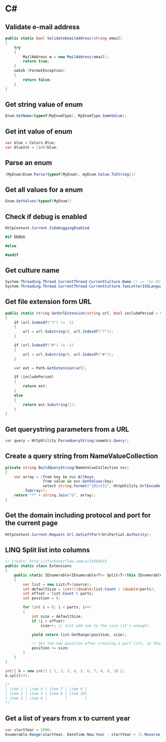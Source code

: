 C#
===

## Validate e-mail address

```cs
public static bool ValidateEmailAddress(string email)
{
    try
    {
        MailAddress m = new MailAddress(email);
        return true;
    }
    catch (FormatException)
    {
        return false;
    }
}
```

## Get string value of enum

```cs
Enum.GetName(typeof(MyEnumType), MyEnumType.SomeValue);
```

## Get int value of enum

```cs
var blue = Colors.Blue;
var blueInt = (int)blue;
```

## Parse an enum

```cs
(MyEnum)Enum.Parse(typeof(MyEnum), myEnum.Value.ToString())
```

## Get all values for a enum

```cs
Enum.GetValues(typeof(MyEnum))
```

## Check if debug is enabled

```cs
HttpContext.Current.IsDebuggingEnabled

#if DEBUG

#else

#endif
```

## Get culture name

```cs
System.Threading.Thread.CurrentThread.CurrentCulture.Name // => "en-US"
System.Threading.Thread.CurrentThread.CurrentCulture.TwoLetterISOLanguageName // => "en"
```

## Get file extension form URL

```cs
public static string GetUrlExtension(string url, bool includePeriod = true)
{
	if (url.IndexOf("?") != -1)
	{
		url = url.Substring(0, url.IndexOf("?"));
	}

	if (url.IndexOf("#") != -1)
	{
		url = url.Substring(0, url.IndexOf("#"));
	}

	var ext = Path.GetExtension(url);

	if (includePeriod)
	{
		return ext;
	}
	else
	{
		return ext.Substring(1);
	}
}
```

## Get querystring parameters from a URL
```cs
var query = HttpUtility.ParseQueryString(someUri.Query);
```

## Create a query string from NameValueCollection
```cs
private string BuildQueryString(NameValueCollection nvc)
{
    var array = (from key in nvc.AllKeys
                 from value in nvc.GetValues(key)
                 select string.Format("{0}={1}", HttpUtility.UrlEncode(key), HttpUtility.UrlEncode(value)))
        .ToArray();
    return "?" + string.Join("&", array);
}
```

## Get the domain including protocol and port for the current page
```cs
HttpContext.Current.Request.Url.GetLeftPart(UriPartial.Authority);
```

## LINQ Split list into columns
```cs
// Credit: http://stackoverflow.com/a/13502615
public static class Extensions
{
    public static IEnumerable<IEnumerable<T>> Split<T>(this IEnumerable<T> source, int parts)
    {
        var list = new List<T>(source);
        int defaultSize = (int)((double)list.Count / (double)parts);
        int offset = list.Count % parts;
        int position = 0;

        for (int i = 0; i < parts; i++)
        {
            int size = defaultSize;
            if (i < offset)
                size++; // Just add one to the size (it's enough).

            yield return list.GetRange(position, size);

            // Set the new position after creating a part list, so that it always start with position zero on the first yield return above.
            position += size;
        }
    }
}

int[] b = new int[] { 1, 2, 3, 4, 5, 6, 7, 8, 9, 10 };
b.split(4);

/*
| item 1 | item 4 | item 7 | item 9 |
| item 2 | item 5 | item 8 | item 10|
| item 3 | item 6 |        |        |
*/

```

## Get a list of years from x to current year
```cs
var startYear = 2000;
Enumerable.Range(startYear, DateTime.Now.Year - startYear + 1).Reverse();
```

